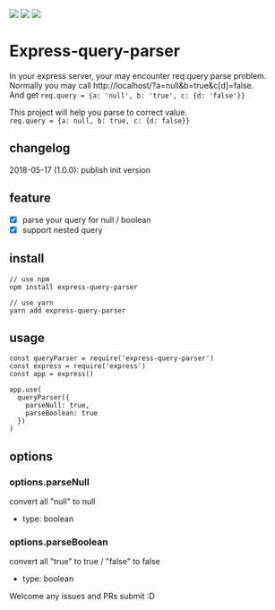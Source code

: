 [![](https://img.shields.io/npm/v/express-query-parser.svg)](https://www.npmjs.com/package/express-query-parser)
[![](https://img.shields.io/npm/dt/express-query-parser.svg)](https://www.npmjs.com/package/express-query-parser)
![](https://img.shields.io/github/license/jackypan1989/express-query-parser.svg)
# Express-query-parser
In your express server, your may encounter req.query parse problem.   
Normally you may call http://localhost/?a=null&b=true&c[d]=false.   
And get ```req.query = {a: 'null', b: 'true', c: {d: 'false'}}```   

This project will help you parse to correct value.  
```req.query = {a: null, b: true, c: {d: false}}```

## changelog
2018-05-17 (1.0.0): publish init version

## feature
- [x] parse your query for null / boolean
- [x] support nested query

## install
```
// use npm
npm install express-query-parser

// use yarn
yarn add express-query-parser
```

## usage
```
const queryParser = require('express-query-parser')
const express = require('express')
const app = express()

app.use(
  queryParser({
    parseNull: true,
    parseBoolean: true
  })
)
```

## options

### options.parseNull
convert all "null" to null
- type: boolean

### options.parseBoolean
convert all "true" to true / "false" to false
- type: boolean

Welcome any issues and PRs submit :D
